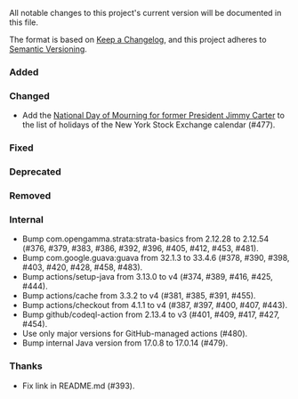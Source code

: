All notable changes to this project's current version will be documented in this file.

The format is based on [Keep a Changelog](https://keepachangelog.com/en/1.0.0/), and this project adheres
to [Semantic Versioning](https://semver.org/spec/v2.0.0.html).

### Added

### Changed

- Add the [National Day of Mourning for former President Jimmy Carter](https://wikipedia.org/wiki/Death_and_state_funeral_of_Jimmy_Carter)
  to the list of holidays of the New York Stock Exchange calendar (#477).

### Fixed

### Deprecated

### Removed

### Internal

- Bump com.opengamma.strata:strata-basics from 2.12.28 to 2.12.54 (#376, #379, #383, #386, #392, #396, #405, #412, #453, #481).
- Bump com.google.guava:guava from 32.1.3 to 33.4.6 (#378, #390, #398, #403, #420, #428, #458, #483).
- Bump actions/setup-java from 3.13.0 to v4 (#374, #389, #416, #425, #444).
- Bump actions/cache from 3.3.2 to v4 (#381, #385, #391, #455).
- Bump actions/checkout from 4.1.1 to v4 (#387, #397, #400, #407, #443).
- Bump github/codeql-action from 2.13.4 to v3 (#401, #409, #417, #427, #454).
- Use only major versions for GitHub-managed actions (#480).
- Bump internal Java version from 17.0.8 to 17.0.14 (#479).

### Thanks

- Fix link in README.md (#393).
